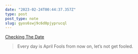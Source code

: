 ```yaml
---
date: "2023-02-24T00:44:37.357Z"
type: post 
post_type: note
slug: gyos6swj9c6d0pjyprucql
---
```

[Checking The Date](https://feeds.feedblitz.com/~/728361320/0/sethsblog~Checking-the-date/)

> Every day is April Fools from now on, let’s not get fooled.
